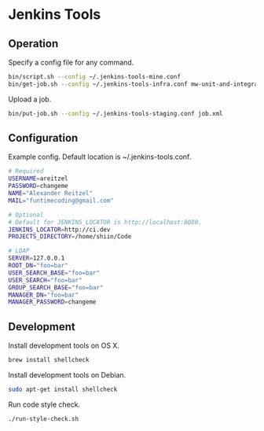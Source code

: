 # Jenkins Tools

## Operation

Specify a config file for any command.

```sh
bin/script.sh --config ~/.jenkins-tools-mine.conf
bin/get-job.sh --config ~/.jenkins-tools-infra.conf mw-unit-and-integration-trunk > job.xml
```

Upload a job.

```sh
bin/put-job.sh --config ~/.jenkins-tools-staging.conf job.xml
```


## Configuration

Example config. Default location is ~/.jenkins-tools.conf.

```sh
# Required
USERNAME=areitzel
PASSWORD=changeme
NAME="Alexander Reitzel"
MAIL="funtimecoding@gmail.com"

# Optional
# Default for JENKINS_LOCATOR is http://localhost:8080.
JENKINS_LOCATOR=http://ci.dev
PROJECTS_DIRECTORY=/home/shiin/Code

# LDAP
SERVER=127.0.0.1
ROOT_DN="foo=bar"
USER_SEARCH_BASE="foo=bar"
USER_SEARCH="foo=bar"
GROUP_SEARCH_BASE="foo=bar"
MANAGER_DN="foo=bar"
MANAGER_PASSWORD=changeme
```


## Development

Install development tools on OS X.

```sh
brew install shellcheck
```

Install development tools on Debian.

```sh
sudo apt-get install shellcheck
```

Run code style check.

```sh
./run-style-check.sh
```
